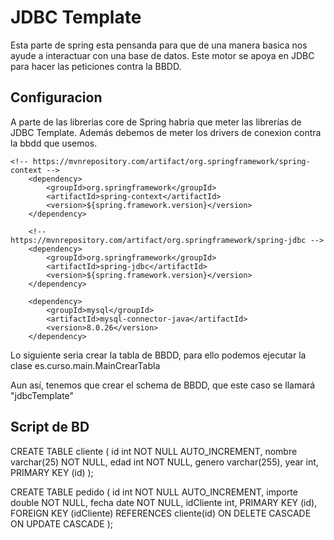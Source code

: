 # JDBC Template

Esta parte de spring esta pensanda para que de una manera basica nos ayude a interactuar con una base de datos. Este motor se apoya en JDBC para hacer las peticiones contra la BBDD.

## Configuracion

A parte de las librerias core de Spring habria que meter las librerías  de JDBC Template. Además debemos de meter los drivers de conexion contra la bbdd que usemos.

	<!-- https://mvnrepository.com/artifact/org.springframework/spring-context -->
		<dependency>
			<groupId>org.springframework</groupId>
			<artifactId>spring-context</artifactId>
			<version>${spring.framework.version}</version>
		</dependency>

		<!-- https://mvnrepository.com/artifact/org.springframework/spring-jdbc -->
		<dependency>
			<groupId>org.springframework</groupId>
			<artifactId>spring-jdbc</artifactId>
			<version>${spring.framework.version}</version>
		</dependency>
				
		<dependency>
		    <groupId>mysql</groupId>
		    <artifactId>mysql-connector-java</artifactId>
		    <version>8.0.26</version>
		</dependency>
		
Lo siguiente seria crear la tabla de BBDD, para ello podemos ejecutar la clase es.curso.main.MainCrearTabla

Aun así, tenemos que crear el schema de BBDD, que este caso se llamará "jdbcTemplate"

## Script de BD

CREATE TABLE cliente (
				id int NOT NULL AUTO_INCREMENT,
				nombre varchar(25) NOT NULL,
				edad int NOT NULL,
				genero varchar(255),
				year int,
				PRIMARY KEY (id)
				);


CREATE TABLE pedido (
				id int NOT NULL AUTO_INCREMENT,
				importe double NOT NULL,
				fecha date NOT NULL,
    				idCliente int,
				PRIMARY KEY (id),
    				FOREIGN KEY (idCliente)
                			REFERENCES cliente(id)
        				ON DELETE CASCADE ON UPDATE CASCADE
				);


